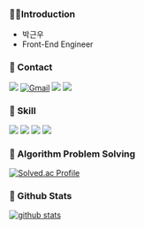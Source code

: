 ### 👨‍💻Introduction
- 박근우
- Front-End Engineer


<!--
### 💡 Work Experience
- ......  (2022.xx ~ )
-->


### 💬 Contact
<a href="https://geunu97.tistory.com/"><img src="https://img.shields.io/badge/Blog-000000?style=flat&for-the-badge&logo=Blogger&logoColor=white"></a>
[![Gmail](https://img.shields.io/badge/Gmail-EA4335?style=flat&logo=Gmail&logoColor=white)](mailto:olo90632951@gmail.com)
<a href="https://www.instagram.com/geunu97/"><img src="https://img.shields.io/badge/Instagram-E4405F?style=flat&for-the-badge&logo=Instagram&logoColor=white"></a>
<a href="https://twitter.com/geunu97"><img src="https://img.shields.io/badge/Twitter-1DA1F2?style=flat&for-the-badge&logo=Twitter&logoColor=white"></a>



### 🎯 Skill
<img src="https://img.shields.io/badge/html5-E34F26?style=flat&for-the-badge&logo=html5&logoColor=white"> <img src="https://img.shields.io/badge/css-1572B6??style=flat&for-the-badge&logo=css3&logoColor=white"> <img src="https://img.shields.io/badge/javascript-F7DF1E?style=flat&for-the-badge&logo=javascript&logoColor=black"> <img src="https://img.shields.io/badge/react-61DAFB?style=flat&for-the-badge&logo=react&logoColor=black">


### 🔸 Algorithm Problem Solving
[![Solved.ac Profile](http://mazassumnida.wtf/api/v2/generate_badge?boj=olo90632951)](https://solved.ac/olo90632951/)


### 🔹 Github Stats
[![github stats](https://github-readme-stats.vercel.app/api?username=geunu97&show_icons=true&theme=dracula)](https://github.com/anuraghazra/github-readme-stats)
